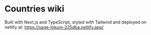 # Countries wiki
Built with Next.js and TypeScript, styled with Tailwind and deployed on netlify at: https://sage-lokum-225dba.netlify.app/
